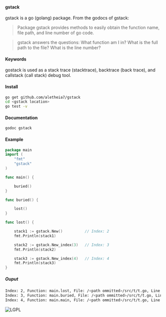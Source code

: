 #### gstack 
gstack is a go (golang) package. From the godocs of gstack:

>Package gstack provides methods to easily obtain the function name, file path, and line number of go code.

>gstack answers the questions: What function am I in? What is the full path to the file? What is the line number? 

#### Keywords
gostack is used as a stack trace (stacktrace), backtrace (back trace), and callstack (call stack) debug tool.

#### Install 
```bash
go get github.com/aletheia7/gstack
cd <gstack location>
go test -v
```

#### Documentation
```bash
godoc gstack
```
#### Example

```go
package main
import (
	"fmt"
	"gstack"
)

func main() {

	buried()
}

func buried() {

	lost()
}

func lost() {

	stack1 := gstack.New()			// Index: 2
	fmt.Println(stack1)

	stack2 := gstack.New_index(3)	// Index: 3
	fmt.Println(stack2)

	stack3 := gstack.New_index(4)	// Index: 4
	fmt.Println(stack3)
}
```
##### Ouput
```bash
Index: 2, Function: main.lost, File: /<path ommitted>/src/t/t.go, Line: 19
Index: 3, Function: main.buried, File: /<path ommitted>/src/t/t.go, Line: 14
Index: 4, Function: main.main, File: /<path ommitted>/src/t/t.go, Line: 9
```

![LGPL](http://www.gnu.org/graphics/lgplv3-147x51.png)

